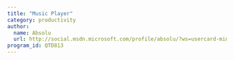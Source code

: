 ```yaml
---
title: "Music Player"
category: productivity
author:
  name: Absolu
  url: http://social.msdn.microsoft.com/profile/absolu/?ws=usercard-mini
program_id: QTD813
---
```

